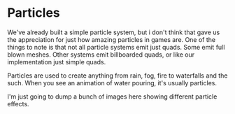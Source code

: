 # Particles

We've already built a simple particle system, but i don't think that gave us the appreciation for just how amazing particles in games are. One of the things to note is that not all particle systems emit just quads. Some emit full blown meshes. Other systems emit billboarded quads, or like our implementation just simple quads.

Particles are used to create anything from rain, fog, fire to waterfalls and the such. When you see an animation of water pouring, it's usually particles. 

I'm just going to dump a bunch of images here showing different particle effects.